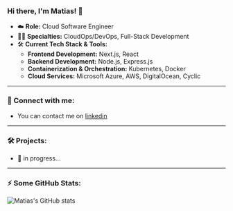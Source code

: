 ### Hi there, I'm Matias! 👋

- ☁️ **Role:** Cloud Software Engineer
- 👨‍💻 **Specialties:** CloudOps/DevOps, Full-Stack Development
- 🛠️ **Current Tech Stack & Tools:**
  - **Frontend Development:** Next.js, React
  - **Backend Development:** Node.js, Express.js
  - **Containerization & Orchestration:** Kubernetes, Docker
  - **Cloud Services:** Microsoft Azure, AWS, DigitalOcean, Cyclic 


---

### 🙌 Connect with me:

- You can contact me on [linkedin](https://www.linkedin.com/in/matiasn%C3%A6ss/)
---

### 🛠️ Projects: 

- 🥷 in progress... 


---

### :zap: Some GitHub Stats:
![Matias's GitHub stats](https://github-readme-stats.vercel.app/api?username=matiasnaess&show_icons=true&theme=dark)


